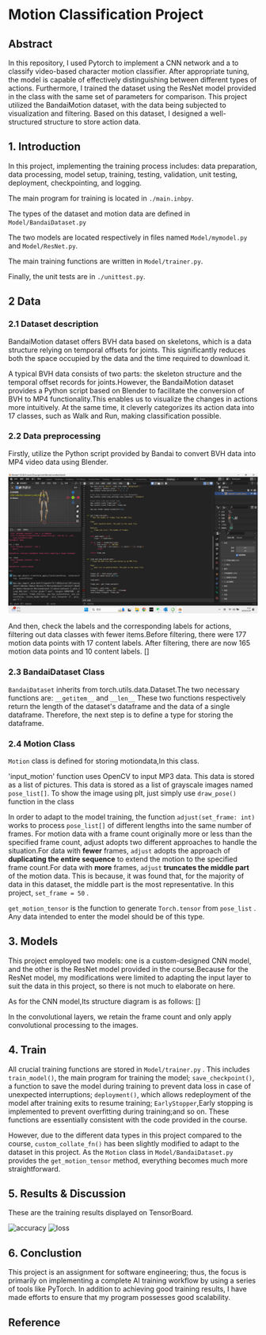 # Motion Classification Project

## Abstract
In this repository, I used Pytorch to implement a CNN network and a to classify video-based character motion classifier. After appropriate tuning, the model is capable of effectively distinguishing between different types of actions. Furthermore, I trained the dataset using the ResNet model provided in the class with the same set of parameters for comparison. This project utilized the BandaiMotion dataset, with the data being subjected to visualization and filtering. Based on this dataset, I designed a well-structured structure to store action data.

## 1. Introduction

In this project, implementing the training process includes: data preparation, data processing, model setup, training, testing, validation, unit testing, deployment, checkpointing, and logging.

The main program for training is located in ```./main.inbpy```.

The types of the dataset and motion data are defined in ```Model/BandaiDataset.py```

The two models are located respectively in files named ```Model/mymodel.py``` and ```Model/ResNet.py```.

The main training functions are written in ```Model/trainer.py```.

Finally, the unit tests are in ```./unittest.py```.




## 2 Data
### 2.1 Dataset description
 BandaiMotion dataset offers BVH data based on skeletons, which is a data structure relying on temporal offsets for joints. This significantly reduces both the space occupied by the data and the time required to download it.

A typical BVH data consists of two parts: the skeleton structure and the temporal offset records for joints.However, the BandaiMotion dataset provides a Python script based on Blender to facilitate the conversion of BVH to MP4 functionality.This enables us to visualize the changes in actions more intuitively. At the same time, it cleverly categorizes its action data into 17 classes, such as Walk and Run, making classification possible.

### 2.2 Data preprocessing
Firstly, utilize the Python script provided by Bandai to convert BVH data into MP4 video data using Blender.

![processing](./img/blender.png)

And then, check the labels and the corresponding labels for actions, filtering out data classes with fewer items.Before filtering, there were 177 motion data points with 17 content labels. After filtering, there are now 165 motion data points and 10 content labels.
[]

### 2.3 BandaiDataset Class

```BandaiDataset``` inherits from torch.utils.data.Dataset.The two necessary functions are: ```__getitem__``` and ```__len__``` These two functions respectively return the length of the dataset's dataframe and the data of a single dataframe. Therefore, the next step is to define a type for storing the dataframe.

### 2.4 Motion Class

```Motion``` class is defined for storing motiondata,In this class.

'input_motion' function uses OpenCV to input MP3 data. This data is stored as a list of pictures. This data is stored as a list of grayscale images named ```pose_list[]```. To show the image using plt, just simply use ```draw_pose()``` function in the class

In order to adapt to the model training, the function ```adjust(set_frame: int)``` works to process ```pose_list[]``` of different lengths into the same number of frames. For motion data with a frame count originally more or less than the specified frame count, adjust adopts two different approaches to handle the situation.For data with __fewer__ frames, ```adjust``` adopts the approach of __duplicating the entire sequence__ to extend the motion to the specified frame count.For data with __more__ frames, ```adjust``` __truncates the middle part__ of the motion data. This is because, it was found that, for the majority of data in this dataset, the middle part is the most representative. In this project, ```set_frame = 50```  .

```get_motion_tensor``` is the function to generate ```Torch.tensor``` from ```pose_list``` . Any data intended to enter the model should be of this type.

## 3. Models
This project employed two models: one is a custom-designed CNN model, and the other is the ResNet model provided in the course.Because for the ResNet model, my modifications were limited to adapting the input layer to suit the data in this project, so there is not much to elaborate on here. 

As for the CNN model,Its structure diagram is as follows:
[]

In the convolutional layers, we retain the frame count and only apply convolutional processing to the images.

## 4. Train
All crucial training functions are stored in ```Model/trainer.py``` . This includes ```train_model()```, the main program for training the model; ```save_checkpoint()```, a function to save the model during training to prevent data loss in case of unexpected interruptions; ```deployment()```, which allows redeployment of the model after training exits to resume training; ```EarlyStopper```,Early stopping is implemented to prevent overfitting during training;and so on. These functions are essentially consistent with the code provided in the course.

However, due to the different data types in this project compared to the course, ```custom_collate_fn()``` has been slightly modified to adapt to the dataset in this project. As the ```Motion``` class in ```Model/BandaiDataset.py``` provides the ```get_motion_tensor``` method, everything becomes much more straightforward.


## 5. Results & Discussion 
These are the training results displayed on TensorBoard.

![accuracy](./img/Tensorboard_accuracy.png)
![loss](./img/Tensorboard_loss.png)



## 6. Conclustion


This project is an assignment for software engineering; thus, the focus is primarily on implementing a complete AI training workflow by using a series of tools like PyTorch. In addition to achieving good training results, I have made efforts to ensure that my program possesses good scalability.


## Reference